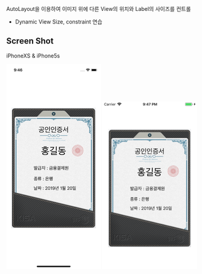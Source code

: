 AutoLayout을 이용하여 이미지 위에 다른 View의 위치와 Label의 사이즈를 컨트롤 
* Dynamic View Size, constraint 연습

Screen Shot
---
iPhoneXS & iPhone5s

<img src="./screen_xs.png" width="250"> <img src="./screen_5s.png" width="250">
